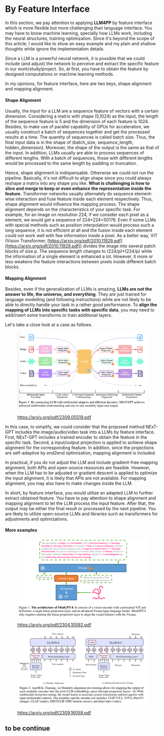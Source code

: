 # By Feature Interface

In this section, we pay attention to applying **LLM4PP** by feature interface which is more flexible but more challenging than language interface. You may have to know machine learning, specially how LLMs work, including the neural structures, training optimization. Since it's beyond the scope of this article, I would like to show an easy example and my plain and shallow thoughts while ignore the implementation details.

Since a LLM is a powerful neural network, it is possible that we could include (and adjust) the network to perceive and extract the specific feature in our work/study/project. So, at first, you have to obtain the feature by designed computations or machine learning methods.

In my opinions, for feature interface, here are two keys, shape alignment and mapping alignment.  &#x20;

#### Shape Alignment

Usually, the input for a LLM are a sequence feature of vectors with a certain dimension. Considering a matrix with shape (5,1024) as the input, the length of the sequence feature is 5 and the dimension of each feature is 1024. Besides, to make use of parallel capability of GPUs for acceleration, we usually construct a batch of sequences together and get the processed results at a time. The quantity of sequences is called batch size. Thus, the final input data is in the shape of (batch\_size, sequence\_length, hidden\_dimension). Moreover, the shape of the output is the same as that of the input. In addition, LLMs usually are able to process sequences of different lengths. With a batch of sequences, those with different lengths would be processed to the same length by padding or truncation.&#x20;

Hence, shape alignment is indispensable. Otherwise we could not run the pipeline. Basically, it's not difficult to align shape since you could always reshape a matrix into any shape you like. **What is challenging is how to slice and merge to keep or even enhance the representation inside the feature.** Transformer networks usually alternately do sequence element-wise interaction and fuse feature inside each element respectively. Thus, shape alignment would influence the mapping process. The shape alignment depends on the characteristics of your specific task. For example, for an image on resolution 224, if we consider each pixel as a element, we would get a sequence of 224\*224=50176. Even if some LLMs with special methods such as position interpolation would process such a long sequence, it is not efficient at all and the fusion inside each element could not work well with few information inside a pixel. As a better way, VIT (Vision Transformer, [https://arxiv.org/pdf/2010.11929.pdf](https://arxiv.org/pdf/2010.11929.pdf)) divides the image into several patch blocks of size p. The sequence length changes to (224/p)\*(224/p) while the information of a single element is enhanced a lot. However, it more or less weakens the feature interactions between pixels inside different batch blocks.

#### Mapping Alignment

Besides, even if the generalization of LLMs is amazing, **LLMs are not the answer to life, the universe, and everything**. They are just trained for language modelling (and following instructions) while are not likely to be able to directly handle your task in a rather good performance. To **align the mapping of LLMs into specific tasks with specific data**, you may need to add/insert some transforms or train additional layers.

Let's take a close look at a case as follows.

<figure><img src=".gitbook/assets/image (2).png" alt=""><figcaption><p><a href="https://arxiv.org/pdf/2309.05519.pdf">https://arxiv.org/pdf/2309.05519.pdf</a></p></figcaption></figure>

In this case, to simplify, we could consider that the proposed method NExT-GPT includes the image/audio/video task into a LLMs by feature interface. First, NExT-GPT includes a trained encoder to obtain the feature in the specific task. Second, a input/output projection is applied to achieve shape alignment for the corresponding feature. In addition, since the projections are self-adaptive by end2end optimization, mapping alignment is included.

In practical, if you do not adjust the LLM and include gradient-free mapping alignment, both APIs and open-source resources are feasible. However, when the LLM has to be adjusted or gradient descent is applied to optimize the input alignment, it is likely that APIs are not available. For mapping alignment, you may also have to make changes inside the LLM.

In short, by feature interface, you would utilize an adapted LLM to further extract obtained feature. You have to pay attention to shape alignment and mapping alignment to let the LLM process the input feature. After that, the output may be either the final result or processed by the next pipeline. You are likely to utilize open-source LLMs and libraries such as transformers for adjustments and optimizations.



#### More examples

<figure><img src=".gitbook/assets/image (7).png" alt=""><figcaption><p><a href="https://arxiv.org/pdf/2304.10592.pdf">https://arxiv.org/pdf/2304.10592.pdf</a></p></figcaption></figure>

<figure><img src=".gitbook/assets/image (8).png" alt=""><figcaption><p><a href="https://arxiv.org/pdf/2309.16058.pdf">https://arxiv.org/pdf/2309.16058.pdf</a></p></figcaption></figure>



## to be continue
